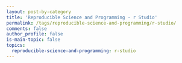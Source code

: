 ```yaml
---
layout: post-by-category
title: 'Reproducible Science and Programming - r Studio'
permalink: /tags/reproducible-science-and-programming/r-studio/
comments: false
author_profile: false
is-main-topic: false
topics:
  reproducible-science-and-programming: r-studio
---
```

